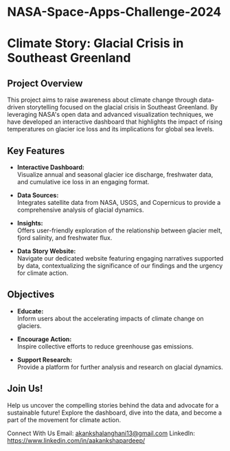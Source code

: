 # NASA-Space-Apps-Challenge-2024
# Climate Story: Glacial Crisis in Southeast Greenland

## Project Overview

This project aims to raise awareness about climate change through data-driven storytelling focused on the glacial crisis in Southeast Greenland. By leveraging NASA's open data and advanced visualization techniques, we have developed an interactive dashboard that highlights the impact of rising temperatures on glacier ice loss and its implications for global sea levels.

## Key Features

- **Interactive Dashboard:**  
  Visualize annual and seasonal glacier ice discharge, freshwater data, and cumulative ice loss in an engaging format.

- **Data Sources:**  
  Integrates satellite data from NASA, USGS, and Copernicus to provide a comprehensive analysis of glacial dynamics.

- **Insights:**  
  Offers user-friendly exploration of the relationship between glacier melt, fjord salinity, and freshwater flux.

- **Data Story Website:**  
  Navigate our dedicated website featuring engaging narratives supported by data, contextualizing the significance of our findings and the urgency for climate action.

## Objectives

- **Educate:**  
  Inform users about the accelerating impacts of climate change on glaciers.

- **Encourage Action:**  
  Inspire collective efforts to reduce greenhouse gas emissions.

- **Support Research:**  
  Provide a platform for further analysis and research on glacial dynamics.

## Join Us!

Help us uncover the compelling stories behind the data and advocate for a sustainable future! Explore the dashboard, dive into the data, and become a part of the movement for climate action.

Connect With Us
Email: akankshalanghani13@gmail.com
LinkedIn: https://www.linkedin.com/in/aakankshapardeep/

